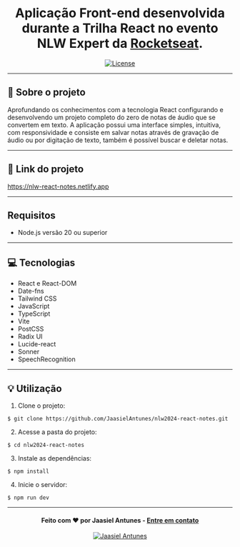 <h1 align="center">
  Aplicação Front-end desenvolvida durante a Trilha React no evento NLW Expert da <a href="https://app.rocketseat.com.br/home">Rocketseat</a>.
</h1>

<p align="center">
  <a href="LICENSE"><img  src="https://img.shields.io/github/license/Ileriayo/markdown-badges?style=for-the-badge" alt="License"></a>
</p>

---

## 📁 Sobre o projeto

Aprofundando os conhecimentos com a tecnologia React configurando e desenvolvendo um projeto completo do zero de notas de áudio que se convertem em texto.
A aplicação possui uma interface simples, intuitiva, com responsividade e consiste em salvar notas através de gravação de áudio ou por digitação de texto,
também é possível buscar e deletar notas.

---

## 🔗 Link do projeto
https://nlw-react-notes.netlify.app

---

## Requisitos

- Node.js versão 20 ou superior

---

## 💻 Tecnologias

- React e React-DOM
- Date-fns
- Tailwind CSS
- JavaScript
- TypeScript
- Vite
- PostCSS
- Radix UI
- Lucide-react
- Sonner
- SpeechRecognition

---

## 💡 Utilização
1. Clone o projeto:

```
$ git clone https://github.com/JaasielAntunes/nlw2024-react-notes.git
```

2. Acesse a pasta do projeto:

```
$ cd nlw2024-react-notes
```

3. Instale as dependências:

```
$ npm install
```

4. Inicie o servidor:

```
$ npm run dev
```

---

<h4 align="center">
  Feito com ❤️ por Jaasiel Antunes - <a href="mailto:contato.jaasiel@gmail.com.com">Entre em contato</a>
</h4>

<p align="center">
  <a href="https://www.linkedin.com/in/jaasiel-antunes-1517b41bb">
    <img alt="Jaasiel Antunes" src="https://img.shields.io/badge/LinkedIn-Jaasiel-0e76a8?style=flat&logoColor=white&logo=linkedin">
  </a>
</p>

